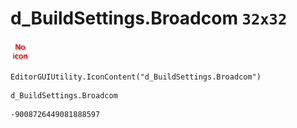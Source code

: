 # d_BuildSettings.Broadcom `32x32`
<img src="/img/d_BuildSettings.Broadcom.png" width=32 height=32>

``` CSharp
EditorGUIUtility.IconContent("d_BuildSettings.Broadcom")
```
```
d_BuildSettings.Broadcom
```
```
-9008726449081888597
```
